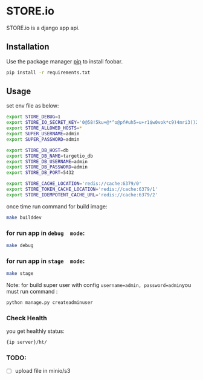 # STORE.io

STORE.io is a django app api.

## Installation
Use the package manager [pip](https://pip.pypa.io/en/stable/) to install foobar.
```bash
pip install -r requirements.txt
```

## Usage
set env file as below:
```bash
export STORE_DEBUG=1
export STORE_IO_SECRET_KEY='0@58!5ku+@*^o@pf#uh5=u+r1$w0vok*c9)4mri3()2vcxh6md'
export STORE_ALLOWED_HOSTS=*
export SUPER_USERNAME=admin
export SUPER_PASSWORD=admin

export STORE_DB_HOST=db
export STORE_DB_NAME=targetio_db
export STORE_DB_USERNAME=admin
export STORE_DB_PASSWORD=admin
export STORE_DB_PORT=5432

export STORE_CACHE_LOCATION='redis://cache:6379/0'
export STORE_TOKEN_CACHE_LOCATION='redis://cache:6379/1'
export STORE_IDEMPOTENT_CACHE_URL='redis://cache:6379/2'
```
once time run command for build image:
```bash
make builddev
```

### for run app in `debug  mode`:
```bash
make debug
```

### for run app in `stage  mode`:
```bash
make stage
```

Note: for build super user with config `username=admin, password=admin`you must run command :
```bash
python manage.py createadminuser
```

### Check Health
you get healthly status:
```bash
{ip server}/ht/
```
### TODO:
- [ ] upload file in minio/s3